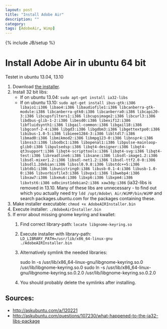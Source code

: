 ```yaml
---
layout: post
title: "Install Adobe Air"
description: ""
category: 
tags: [AdobeAir, Wimp]
---
```

{% include JB/setup %}

Install Adobe Air in ubuntu 64 bit
==================================
Testet in ubuntu 13.04, 13.10

1. Download [the installer](http://airdownload.adobe.com/air/lin/download/2.6/AdobeAIRInstaller.bin).
2. Install 32 bit libs:
    * If on ubuntu 13.04: `sudo apt-get install ia32-libs`
    * If on ubuntu 13.10: `sudo apt-get install ibus-gtk:i386 libaio1:i386 libao4:i386 libaudiofile1:i386 libcanberra-gtk-module:i386 libcanberra-gtk0:i386 libcanberra0:i386 libcapi20-3:i386 libcupsfilters1:i386 libcupsimage2:i386 libcurl3:i386 libdbus-glib-1-2:i386 libesd0:i386 libexif12:i386 libfluidsynth1:i386 libgail-common:i386 libgail18:i386 libgconf-2-4:i386 libgd3:i386 libgdbm3:i386 libgettextpo0:i386 libibus-1.0-5:i386 libieee1284-3:i386 libltdl7:i386 libmad0:i386 libmikmod2:i386 libmpg123-0:i386 libnspr4:i386 libnss3:i386 libodbc1:i386 libopenal1:i386 libpulse-mainloop-glib0:i386 libpulsedsp:i386 libqt4-designer:i386 libqt4-qt3support:i386 libqt4-scripttools:i386 libqt4-svg:i386 libqt4-test:i386 libreadline6:i386 libsane:i386 libsdl-image1.2:i386 libsdl-mixer1.2:i386 libsdl-net1.2:i386 libsdl-ttf2.0-0:i386 libsdl1.2debian:i386 libssl0.9.8:i386 libstdc++5:i386 libtdb1:i386 libunistring0:i386 libusb-0.1-4:i386 libusb-1.0-0:i386 libvorbisfile3:i386 libvpx1:i386 libwebp4:i386 libxaw7:i386 libxmu6:i386 libxp6:i386 libxpm4:i386 libxtst6:i386 odbcinst1debian2:i386 xaw3dg:i386`
    (ia32-libs is removed in 13.10. Many of these libs are unnecessary - to find out which you actually need try `ldd /opt/Adobe\ Air/WiMP/bin/WiMP` and search packages.ubuntu.com for the packages containing these.
3. Make installer executable: `chmod +x AdobeAIRInstaller.bin`
4. Execute installer: `./AdobeAirInstaller.bin`
5. If error about missing gnome keyring and kwallet:
    1. Find correct library-path: `locate libgnome-keyring.so`
    2. Execute installer with library-path: `LD_LIBRARY_PATH=/usr/lib/x86_64-linux-gnu ./AdobeAIRInstaller.bin`
    3. Alternatively symlink the needed libraries:
    
        sudo ln -s /usr/lib/x86_64-linux-gnu/libgnome-keyring.so.0 /usr/lib/libgnome-keyring.so.0
        sudo ln -s /usr/lib/x86_64-linux-gnu/libgnome-keyring.so.0.2.0 /usr/lib/libgnome-keyring.so.0.2.0

    4. You should probably delete the symlinks after installing.



Sources:
---
* http://askubuntu.com/a/120221
* http://askubuntu.com/questions/107230/what-happened-to-the-ia32-libs-package

